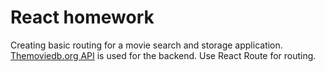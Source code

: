 # React homework

Creating basic routing for a movie search and storage application.
[Themoviedb.org API](https://www.themoviedb.org/) is used for the backend. Use
React Route for routing.

